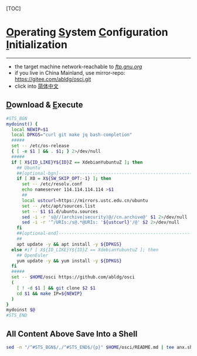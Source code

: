 [TOC]

# <u>O</u>perating <u>S</u>ystem <u>C</u>onfiguration <u>I</u>nitialization
----

- the target machine network-reachable to *[ftp.gnu.org](https://ftp.gnu.org/gnu)*
- if you live in China Mainland, use mirror-repo: <https://gitee.com/abldg/osci.git>
- click into [简体中文](README_zh.md)

## <u>D</u>ownload & <u>E</u>xecute

```bash
#STS_BGN
mydoinst() {
  local NEWIP=$1
  local DPKGS="curl git make jq bash-completion"
  #####
  set -- /etc/os-release
  { [ -e $1 ] && . $1; } 2>/dev/null
  #####
  if [ X${ID_LIKE}Y${ID}Z == XdebianYubuntuZ ]; then
    ## Ubuntu
    ##[optional-bgn]------------------------------------------------------------
    if [ X0 = X${SW_SKIP_OPT:-1} ]; then
      set -- /etc/resolv.conf
      echo nameserver 114.114.114.114 >$1
      ##
      local ustcurl=https://mirrors.ustc.edu.cn/ubuntu
      set -- /etc/apt/sources.list
      set -- $1 $1.d/ubuntu.sources
      sed -i -r 's@//(archive|security)@//cn.archive@' $1 2>/dev/null
      sed -i -r '^/URIs:/s@.*@URIs: '${ustcurl}'/@' $2 2>/dev/null
    fi
    ##[optional-end]------------------------------------------------------------
    ##
    apt update -y && apt install -y ${DPKGS}
  else #if [ X${ID_LIKE}Y${ID}Z == XdebianYubuntuZ ]; then
    ## OpenEuler
    yum update -y && yum install -y ${DPKGS}
  fi
  #####
  set -- $HOME/osci https://github.com/abldg/osci
  (
    [ ! -d $1 ] && git clone $2 $1
    cd $1 && make IP=${NEWIP}
  )
}
mydoinst $@
#STS_END
```

## All Content Above Save Into a Shell

```bash
sed -n "/^#STS_BGN$/,/^#STS_END$/{p}" $HOME/osci/README.md | tee anx.sh
```
